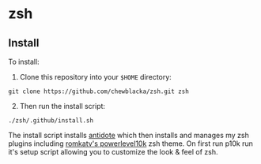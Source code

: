 # zsh

## Install
To install:
1. Clone this repository into your `$HOME` directory:
```Sh
git clone https://github.com/chewblacka/zsh.git zsh
```
2. Then run the install script:
```Sh
./zsh/.github/install.sh
```
The install script installs [antidote](https://getantidote.github.io/)
which then installs and manages my zsh plugins including 
[romkatv's powerlevel10k](https://github.com/romkatv/powerlevel10k) zsh theme.
On first run p10k run it's setup script allowing you to customize the look & feel of zsh.

